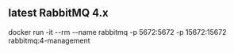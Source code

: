 ## latest RabbitMQ 4.x
docker run -it --rm --name rabbitmq -p 5672:5672 -p 15672:15672 rabbitmq:4-management